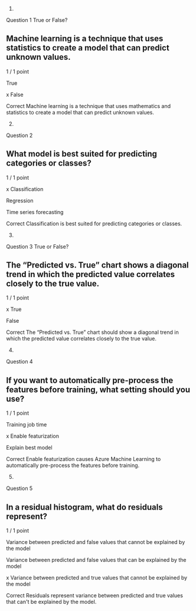 1.
Question 1
True or False?

## Machine learning is a technique that uses statistics to create a model that can predict unknown values.

1 / 1 point

True 


x False 

Correct
Machine learning is a technique that uses mathematics and statistics to create a model that can predict unknown values.

2.
Question 2
## What model is best suited for predicting categories or classes?

1 / 1 point

x Classification 


Regression 


Time series forecasting 

Correct
Classification is best suited for predicting categories or classes. 

3.
Question 3
True or False?

## The “Predicted vs. True” chart shows a diagonal trend in which the predicted value correlates closely to the true value.

1 / 1 point

x True 


False

Correct
The “Predicted vs. True” chart should show a diagonal trend in which the predicted value correlates closely to the true value.

4.
Question 4
## If you want to automatically pre-process the features before training, what setting should you use?

1 / 1 point

Training job time


x Enable featurization


Explain best model

Correct
Enable featurization causes Azure Machine Learning to automatically pre-process the features before training.

5.
Question 5
## In a residual histogram, what do residuals represent?

1 / 1 point

Variance between predicted and false values that cannot be explained by the model


Variance between predicted and false values that can be explained by the model


x Variance between predicted and true values that cannot be explained by the model

Correct
Residuals represent variance between predicted and true values that can't be explained by the model.

